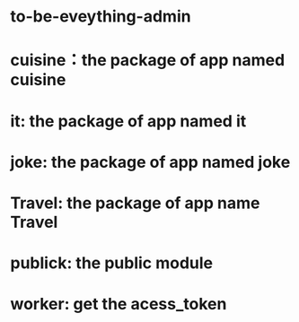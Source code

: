 # to-be-eveything-admin
# cuisine：the  package of app named cuisine 
# it: the package of app named it
# joke: the package of app named joke
# Travel: the package of app name Travel
# publick: the public module 
# worker: get the acess_token